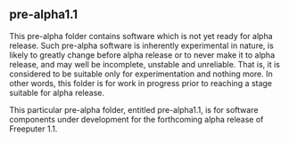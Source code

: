 ## pre-alpha1.1

This pre-alpha folder contains software which is not yet ready for alpha release. Such pre-alpha software is inherently experimental in nature, is likely to greatly change before alpha release or to never make it to alpha release, and may well be incomplete, unstable and unreliable. That is, it is considered to be suitable only for experimentation and nothing more. In other words, this folder is for work in progress prior to reaching a stage suitable for alpha release.

This particular pre-alpha folder, entitled pre-alpha1.1, is for software components under development for the forthcoming alpha release of Freeputer 1.1.

